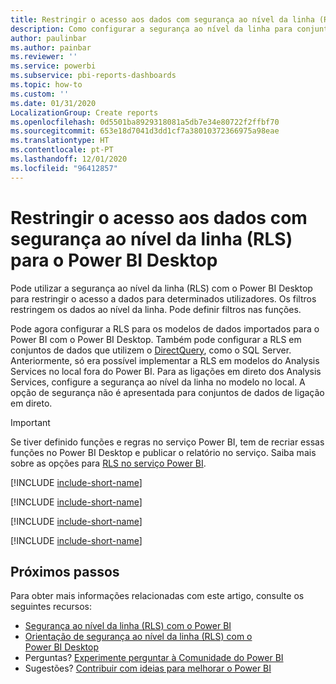 ```yaml
---
title: Restringir o acesso aos dados com segurança ao nível da linha (RLS) para o Power BI Desktop
description: Como configurar a segurança ao nível da linha para conjuntos de dados importados, e DirectQuery, no Power BI Desktop.
author: paulinbar
ms.author: painbar
ms.reviewer: ''
ms.service: powerbi
ms.subservice: pbi-reports-dashboards
ms.topic: how-to
ms.custom: ''
ms.date: 01/31/2020
LocalizationGroup: Create reports
ms.openlocfilehash: 0d5501ba8929318081a5db7e34e80722f2ffbf70
ms.sourcegitcommit: 653e18d7041d3dd1cf7a38010372366975a98eae
ms.translationtype: HT
ms.contentlocale: pt-PT
ms.lasthandoff: 12/01/2020
ms.locfileid: "96412857"
---
```

# <a name="restrict-data-access-with-row-level-security-rls-for-power-bi-desktop"></a>Restringir o acesso aos dados com segurança ao nível da linha (RLS) para o Power BI Desktop

Pode utilizar a segurança ao nível da linha (RLS) com o Power BI Desktop para restringir o acesso a dados para determinados utilizadores. Os filtros restringem os dados ao nível da linha. Pode definir filtros nas funções.

Pode agora configurar a RLS para os modelos de dados importados para o Power BI com o Power BI Desktop. Também pode configurar a RLS em conjuntos de dados que utilizem o [DirectQuery](../connect-data/desktop-use-directquery.md), como o SQL Server. Anteriormente, só era possível implementar a RLS em modelos do Analysis Services no local fora do Power BI. Para as ligações em direto dos Analysis Services, configure a segurança ao nível da linha no modelo no local. A opção de segurança não é apresentada para conjuntos de dados de ligação em direto.

> [!IMPORTANT]
> Se tiver definido funções e regras no serviço Power BI, tem de recriar essas funções no Power BI Desktop e publicar o relatório no serviço. Saiba mais sobre as opções para [RLS no serviço Power BI](../admin/service-admin-rls.md).

[!INCLUDE [include-short-name](../includes/rls-desktop-define-roles.md)]

[!INCLUDE [include-short-name](../includes/rls-desktop-view-as-roles.md)]

[!INCLUDE [include-short-name](../includes/rls-limitations.md)]

[!INCLUDE [include-short-name](../includes/rls-faq.md)]

## <a name="next-steps"></a>Próximos passos

Para obter mais informações relacionadas com este artigo, consulte os seguintes recursos:

- [Segurança ao nível da linha (RLS) com o Power BI](../admin/service-admin-rls.md)
- [Orientação de segurança ao nível da linha (RLS) com o Power BI Desktop](../guidance/rls-guidance.md)
- Perguntas? [Experimente perguntar à Comunidade do Power BI](https://community.powerbi.com/)
- Sugestões? [Contribuir com ideias para melhorar o Power BI](https://ideas.powerbi.com/)
